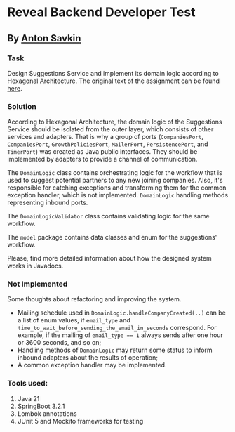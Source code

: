 # Reveal Backend Developer Test

## By [Anton Savkin](https://www.linkedin.com/in/anton-savkin-5a8746254/)

### Task

Design Suggestions Service and implement its domain logic according to Hexagonal Architecture. The original text of the assignment can be found [here](https://github.com/reveal-co/hiring/blob/master/backend/README.md). 

### Solution

According to Hexagonal Architecture, the domain logic of the Suggestions Service should be isolated from the outer layer, which consists of other services and adapters.
That is why a group of ports (`CompaniesPort`, `CompaniesPort`, `GrowthPoliciesPort`, `MailerPort`, `PersistencePort`, and `TimerPort`) was created as Java public interfaces. They should be implemented by adapters to provide a channel of communication.

The `DomainLogic` class contains orchestrating logic for the workflow that is used to suggest potential partners to any new joining companies. Also, it's responsible for catching exceptions and transforming them for the common exception handler, which is not implemented.   `DomainLogic` handling methods representing inbound ports.

The `DomainLogicValidator` class contains validating logic for the same workflow.

The `model` package contains data classes and enum for the suggestions' workflow.

Please, find more detailed information about how the designed system works in Javadocs.

### Not Implemented

Some thoughts about refactoring and improving the system.
* Mailing schedule used in `DomainLogic.handleCompanyCreated(..)` can be a list of enum values, if `email_type` and `time_to_wait_before_sending_the_email_in_seconds` correspond. For example, if the mailing of `email_type == 1` always sends after one hour or 3600 seconds, and so on;
* Handling methods of `DomainLogic` may return some status to inform inbound adapters about the results of operation;
* A common exception handler may be implemented.

### Tools used:

1. Java 21
2. SpringBoot 3.2.1
3. Lombok annotations
4. JUnit 5 and Mockito frameworks for testing 


